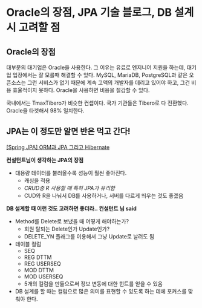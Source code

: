 # Oracle의 장점, JPA 기술 블로그, DB 설계 시 고려할 점

## Oracle의 장점

대부분의 대기업은 Oracle을 사용한다. 그 이유는 유료로 엔지니어 지원을 하는데, 대기업 입장에서는 잘 모를때 해결할 수 있다. MySQL, MariaDB, PostgreSQL과 같은 오픈소스는 그런 서비스가 없기 때문에 계속 고액의 개발자를 데리고 있어야 하고, 그건 비용 효율적이지 못하다. Oracle을 사용하면 비용을 절감할 수 있다.

국내에서는 TmaxTibero가 비슷한 컨셉이다. 국가 기관들은 Tibero로 다 전환했다. Oracle을 타겟해서 98% 일치한다. 

## JPA는 이 정도만 알면 반은 먹고 간다!

[[Spring JPA] ORM과 JPA 그리고 Hibernate](https://victorydntmd.tistory.com/195)

**컨설턴트님이 생각하는 JPA의 장점**

- 대용량 데이터를 불러올수록 성능이 훨씬 좋아진다.
    - 캐싱을 적용
    - *CRUD중 R 사용할 때 특히 JPA가 유리함*
    - CUD와 R을 나눠서 DB를 사용하거나, 서버를 다르게 띄우는 것도 좋겠음

**DB 설계할 때 이런 것도 고려하면 좋더라.. 컨설턴트 님 said**

- Method를 Delete로 보냈을 때 어떻게 해야하는가?
    - 회원 탈퇴는 Delete인가 Update인가?
    - DELETE_YN 플래그를 이용해서 그냥 Update로 날려도 됨
- 테이블 컬럼
    - SEQ
    - REG DTTM
    - REG USERSEQ
    - MOD DTTM
    - MOD USERSEQ
    - 5개의 컬럼을 만듦으로써 정보 변동에 대한 힌트를 얻을 수 있음
- DB 설계를 할 때는 컬럼으로 많은 의미를 표현할 수 있도록 하는 데에 포커스를 맞춰야 한다.

